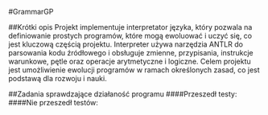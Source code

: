 #GrammarGP

##Krótki opis
Projekt implementuje interpretator  języka, który pozwala na definiowanie prostych programów, które mogą ewoluować i uczyć się, co jest kluczową częścią projektu.
Interpreter używa narzędzia ANTLR do parsowania kodu źródłowego i obsługuje zmienne, przypisania, instrukcje warunkowe, pętle oraz operacje arytmetyczne i logiczne.
Celem projektu jest umożliwienie ewolucji programów w ramach określonych zasad, co jest podstawą dla rozwoju i nauki.

##Zadania sprawdzające działaność programu
####Przeszedł testy:
####Nie przeszedł testów:

